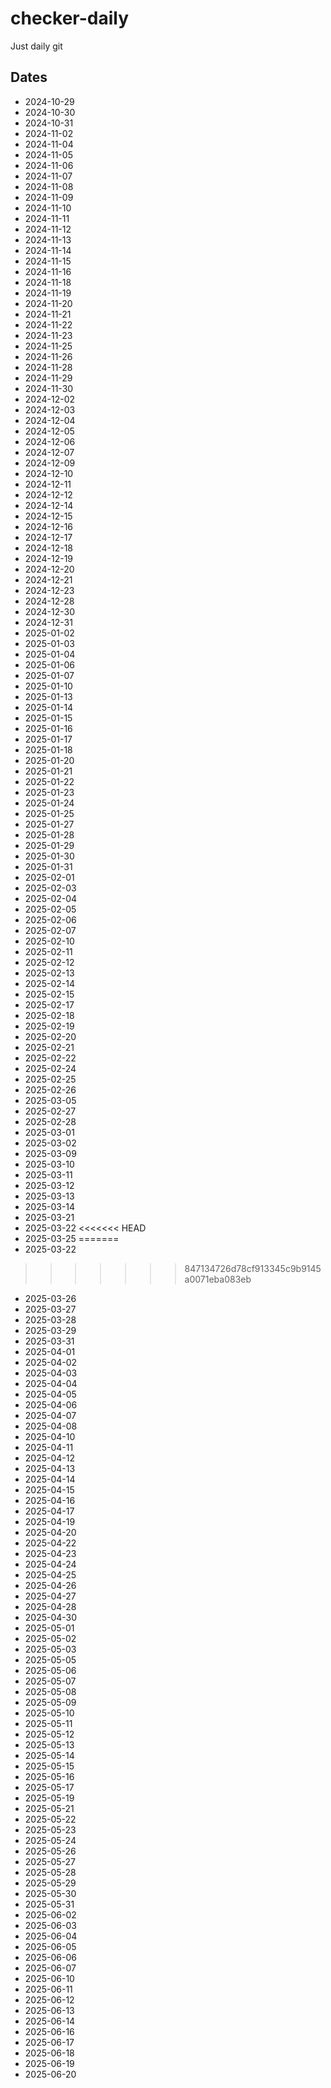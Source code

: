 # checker-daily
Just daily git

## Dates
* 2024-10-29
* 2024-10-30
* 2024-10-31
* 2024-11-02
* 2024-11-04
* 2024-11-05
* 2024-11-06
* 2024-11-07
* 2024-11-08
* 2024-11-09
* 2024-11-10
* 2024-11-11
* 2024-11-12
* 2024-11-13
* 2024-11-14
* 2024-11-15
* 2024-11-16
* 2024-11-18
* 2024-11-19
* 2024-11-20
* 2024-11-21
* 2024-11-22
* 2024-11-23
* 2024-11-25
* 2024-11-26
* 2024-11-28
* 2024-11-29
* 2024-11-30
* 2024-12-02
* 2024-12-03
* 2024-12-04
* 2024-12-05
* 2024-12-06
* 2024-12-07
* 2024-12-09
* 2024-12-10
* 2024-12-11
* 2024-12-12
* 2024-12-14
* 2024-12-15
* 2024-12-16
* 2024-12-17
* 2024-12-18
* 2024-12-19
* 2024-12-20
* 2024-12-21
* 2024-12-23
* 2024-12-28
* 2024-12-30
* 2024-12-31
* 2025-01-02
* 2025-01-03
* 2025-01-04
* 2025-01-06
* 2025-01-07
* 2025-01-10
* 2025-01-13
* 2025-01-14
* 2025-01-15
* 2025-01-16
* 2025-01-17
* 2025-01-18
* 2025-01-20
* 2025-01-21
* 2025-01-22
* 2025-01-23
* 2025-01-24
* 2025-01-25
* 2025-01-27
* 2025-01-28
* 2025-01-29
* 2025-01-30
* 2025-01-31
* 2025-02-01
* 2025-02-03
* 2025-02-04
* 2025-02-05
* 2025-02-06
* 2025-02-07
* 2025-02-10
* 2025-02-11
* 2025-02-12
* 2025-02-13
* 2025-02-14
* 2025-02-15
* 2025-02-17
* 2025-02-18
* 2025-02-19
* 2025-02-20
* 2025-02-21
* 2025-02-22
* 2025-02-24
* 2025-02-25
* 2025-02-26
* 2025-03-05
* 2025-02-27
* 2025-02-28
* 2025-03-01
* 2025-03-02
* 2025-03-09
* 2025-03-10
* 2025-03-11
* 2025-03-12
* 2025-03-13
* 2025-03-14
* 2025-03-21
* 2025-03-22
<<<<<<< HEAD
* 2025-03-25
=======
* 2025-03-22
>>>>>>> 847134726d78cf913345c9b9145a0071eba083eb
* 2025-03-26
* 2025-03-27
* 2025-03-28
* 2025-03-29
* 2025-03-31
* 2025-04-01
* 2025-04-02
* 2025-04-03
* 2025-04-04
* 2025-04-05
* 2025-04-06
* 2025-04-07
* 2025-04-08
* 2025-04-10
* 2025-04-11
* 2025-04-12
* 2025-04-13
* 2025-04-14
* 2025-04-15
* 2025-04-16
* 2025-04-17
* 2025-04-19
* 2025-04-20
* 2025-04-22
* 2025-04-23
* 2025-04-24
* 2025-04-25
* 2025-04-26
* 2025-04-27
* 2025-04-28
* 2025-04-30
* 2025-05-01
* 2025-05-02
* 2025-05-03
* 2025-05-05
* 2025-05-06
* 2025-05-07
* 2025-05-08
* 2025-05-09
* 2025-05-10
* 2025-05-11
* 2025-05-12
* 2025-05-13
* 2025-05-14
* 2025-05-15
* 2025-05-16
* 2025-05-17
* 2025-05-19
* 2025-05-21
* 2025-05-22
* 2025-05-23
* 2025-05-24
* 2025-05-26
* 2025-05-27
* 2025-05-28
* 2025-05-29
* 2025-05-30
* 2025-05-31
* 2025-06-02
* 2025-06-03
* 2025-06-04
* 2025-06-05
* 2025-06-06
* 2025-06-07
* 2025-06-10
* 2025-06-11
* 2025-06-12
* 2025-06-13
* 2025-06-14
* 2025-06-16
* 2025-06-17
* 2025-06-18
* 2025-06-19
* 2025-06-20
